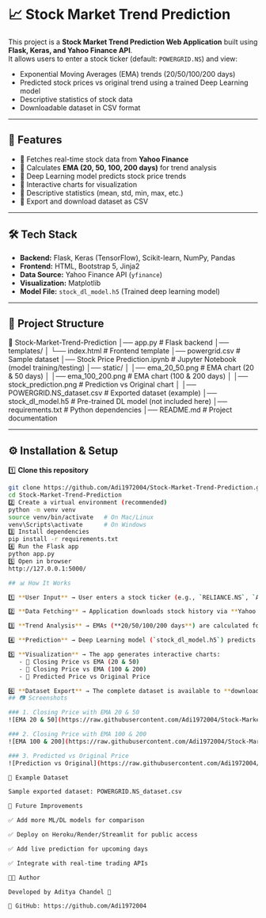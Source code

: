 # 📈 Stock Market Trend Prediction  

This project is a **Stock Market Trend Prediction Web Application** built using **Flask, Keras, and Yahoo Finance API**.  
It allows users to enter a stock ticker (default: `POWERGRID.NS`) and view:  

- Exponential Moving Averages (EMA) trends (20/50/100/200 days)  
- Predicted stock prices vs original trend using a trained Deep Learning model  
- Descriptive statistics of stock data  
- Downloadable dataset in CSV format  

---

## 🚀 Features  

- 🔹 Fetches real-time stock data from **Yahoo Finance**  
- 🔹 Calculates **EMA (20, 50, 100, 200 days)** for trend analysis  
- 🔹 Deep Learning model predicts stock price trends  
- 🔹 Interactive charts for visualization  
- 🔹 Descriptive statistics (mean, std, min, max, etc.)  
- 🔹 Export and download dataset as CSV  

---

## 🛠️ Tech Stack  

- **Backend:** Flask, Keras (TensorFlow), Scikit-learn, NumPy, Pandas  
- **Frontend:** HTML, Bootstrap 5, Jinja2  
- **Data Source:** Yahoo Finance API (`yfinance`)  
- **Visualization:** Matplotlib  
- **Model File:** `stock_dl_model.h5` (Trained deep learning model)  

---

## 📂 Project Structure  

📁 Stock-Market-Trend-Prediction
│── app.py # Flask backend
│── templates/
│ └── index.html # Frontend template
│── powergrid.csv # Sample dataset
│── Stock Price Prediction.ipynb # Jupyter Notebook (model training/testing)
│── static/
│ │── ema_20_50.png # EMA chart (20 & 50 days)
│ │── ema_100_200.png # EMA chart (100 & 200 days)
│ │── stock_prediction.png # Prediction vs Original chart
│ │── POWERGRID.NS_dataset.csv # Exported dataset (example)
│── stock_dl_model.h5 # Pre-trained DL model (not included here)
│── requirements.txt # Python dependencies
│── README.md # Project documentation


---

## ⚙️ Installation & Setup  

1️⃣ **Clone this repository**  

```bash
git clone https://github.com/Adi1972004/Stock-Market-Trend-Prediction.git
cd Stock-Market-Trend-Prediction
2️⃣ Create a virtual environment (recommended)
python -m venv venv
source venv/bin/activate   # On Mac/Linux
venv\Scripts\activate      # On Windows
3️⃣ Install dependencies
pip install -r requirements.txt
4️⃣ Run the Flask app
python app.py
5️⃣ Open in browser
http://127.0.0.1:5000/

## 📊 How It Works  

1️⃣ **User Input** → User enters a stock ticker (e.g., `RELIANCE.NS`, `AAPL`, `TSLA`).  

2️⃣ **Data Fetching** → Application downloads stock history via **Yahoo Finance API**.  

3️⃣ **Trend Analysis** → EMAs (**20/50/100/200 days**) are calculated for trend analysis.  

4️⃣ **Prediction** → Deep Learning model (`stock_dl_model.h5`) predicts future stock price trends.  

5️⃣ **Visualization** → The app generates interactive charts:  
   - 📌 Closing Price vs EMA (20 & 50)  
   - 📌 Closing Price vs EMA (100 & 200)  
   - 📌 Predicted Price vs Original Price  

6️⃣ **Dataset Export** → The complete dataset is available to **download as CSV**.  
## 📷 Screenshots  

### 1. Closing Price with EMA 20 & 50  
![EMA 20 & 50](https://raw.githubusercontent.com/Adi1972004/Stock-Market-Trend-Prediction/main/static/ema_20_50.png)

### 2. Closing Price with EMA 100 & 200  
![EMA 100 & 200](https://raw.githubusercontent.com/Adi1972004/Stock-Market-Trend-Prediction/main/static/ema_100_200.png)

### 3. Predicted vs Original Price  
![Prediction vs Original](https://raw.githubusercontent.com/Adi1972004/Stock-Market-Trend-Prediction/main/static/stock_prediction.png) 

📑 Example Dataset

Sample exported dataset: POWERGRID.NS_dataset.csv

📌 Future Improvements

✅ Add more ML/DL models for comparison

✅ Deploy on Heroku/Render/Streamlit for public access

✅ Add live prediction for upcoming days

✅ Integrate with real-time trading APIs

👨‍💻 Author

Developed by Aditya Chandel 🚀

📌 GitHub: https://github.com/Adi1972004

